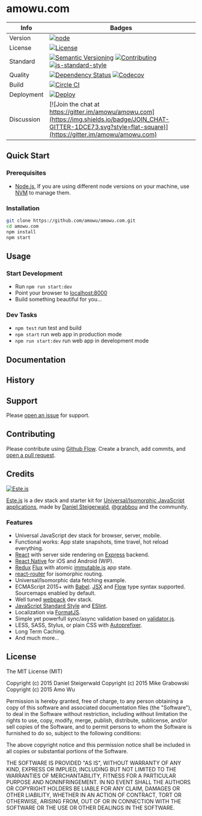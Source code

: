 # amowu.com

| Info | Badges |
| --- | --- |
| Version | [![node](https://img.shields.io/badge/node-4.2.1-brightgreen.svg?style=flat-square)](https://nodejs.org/) |
| License | [![License](https://img.shields.io/badge/license-MIT-blue.svg?style=flat-square)](https://github.com/amowu/amowu.com/blob/master/LICENSE) |
| Standard | [![Semantic Versioning](https://img.shields.io/badge/semver-2.0.0-blue.svg?style=flat-square)](http://semver.org/spec/v2.0.0.html) [![Contributing](https://img.shields.io/badge/git-flow-blue.svg?style=flat-square)](https://github.com/nvie/gitflow) [![js-standard-style](https://img.shields.io/badge/code%20style-standard-blue.svg?style=flat-square)](https://github.com/feross/standard) |
| Quality | [![Dependency Status](https://img.shields.io/david/amowu/amowu.com.svg?style=flat-square)](https://david-dm.org/amowu/amowu.com) [![Codecov](https://img.shields.io/codecov/c/github/amowu/amowu.com.svg?style=flat-square)](https://codecov.io/github/amowu/amowu.com?branch=master) |
| Build | [![Circle CI](https://img.shields.io/circleci/project/amowu/amowu.com.svg?style=flat-square)](https://circleci.com/gh/amowu/amowu.com) |
| Deployment | [![Deploy](https://img.shields.io/badge/Deploy_to-Heroku-7056BF.svg?style=flat-square)](https://heroku.com/deploy) |
| Discussion | [![Join the chat at https://gitter.im/amowu/amowu.com](https://img.shields.io/badge/JOIN_CHAT-GITTER-1DCE73.svg?style=flat-square)](https://gitter.im/amowu/amowu.com) |

## Quick Start

### Prerequisites

- [Node.js](https://nodejs.org/), If you are using different node versions on your machine, use [NVM](https://github.com/creationix/nvm) to manage them.

### Installation

```sh
git clone https://github.com/amowu/amowu.com.git
cd amowu.com
npm install
npm start
```

## Usage

### Start Development

- Run `npm run start:dev`
- Point your browser to [localhost:8000](http://localhost:8000)
- Build something beautiful for you...

### Dev Tasks

- `npm test` run test and build
- `npm start` run web app in production mode
- `npm run start:dev` run web app in development mode

## Documentation

## History

## Support

Please [open an issue](https://github.com/amowu/amowu.com/issues/new) for support.

## Contributing

Please contribute using [Github Flow](https://guides.github.com/introduction/flow/). Create a branch, add commits, and [open a pull request](https://github.com/amowu/amowu.com/compare/).

## Credits

[![Este.js](https://cloud.githubusercontent.com/assets/66249/6515265/b91f0fb8-c388-11e4-857e-c90902e0b7a1.png)](https://github.com/este/este)

[Este.js](https://github.com/este/este) is a dev stack and starter kit for [Universal/Isomorphic JavaScript applications](http://isomorphic.net/javascript), made by [Daniel Steigerwald](https://twitter.com/steida), [@grabbou](https://twitter.com/grabbou) and the community.

### Features

- Universal JavaScript dev stack for browser, server, mobile.
- Functional works: App state snapshots, time travel, hot reload everything.
- [React](http://facebook.github.io/react/) with server side rendering on [Express](http://expressjs.com/) backend.
- [React Native](https://facebook.github.io/react-native/) for iOS and Android (WIP).
- [Redux](http://rackt.github.io/redux/) [Flux](https://facebook.github.io/flux/) with atomic [immutable.js](http://facebook.github.io/immutable-js) app state.
- [react-router](https://github.com/rackt/react-router) for isomorphic routing.
- Universal/Isomorphic data fetching example.
- ECMAScript 2015+ with [Babel](https://babeljs.io/). [JSX](http://facebook.github.io/react/docs/jsx-in-depth.html) and [Flow](http://flowtype.org/) type syntax supported. Sourcemaps enabled by default.
- Well tuned [webpack](http://webpack.github.io/) dev stack.
- [JavaScript Standard Style](http://standardjs.com/) and [ESlint](http://eslint.org/).
- Localization via [FormatJS](http://formatjs.io/).
- Simple yet powerfull sync/async validation based on [validator.js](https://github.com/chriso/validator.js).
- LESS, SASS, Stylus, or plain CSS with [Autoprefixer](https://github.com/postcss/autoprefixer).
- Long Term Caching.
- And much more...

## License

The MIT License (MIT)

Copyright (c) 2015 Daniel Steigerwald
Copyright (c) 2015 Mike Grabowski
Copyright (c) 2015 Amo Wu

Permission is hereby granted, free of charge, to any person obtaining a copy
of this software and associated documentation files (the "Software"), to deal
in the Software without restriction, including without limitation the rights
to use, copy, modify, merge, publish, distribute, sublicense, and/or sell
copies of the Software, and to permit persons to whom the Software is
furnished to do so, subject to the following conditions:

The above copyright notice and this permission notice shall be included in all
copies or substantial portions of the Software.

THE SOFTWARE IS PROVIDED "AS IS", WITHOUT WARRANTY OF ANY KIND, EXPRESS OR
IMPLIED, INCLUDING BUT NOT LIMITED TO THE WARRANTIES OF MERCHANTABILITY,
FITNESS FOR A PARTICULAR PURPOSE AND NONINFRINGEMENT. IN NO EVENT SHALL THE
AUTHORS OR COPYRIGHT HOLDERS BE LIABLE FOR ANY CLAIM, DAMAGES OR OTHER
LIABILITY, WHETHER IN AN ACTION OF CONTRACT, TORT OR OTHERWISE, ARISING FROM,
OUT OF OR IN CONNECTION WITH THE SOFTWARE OR THE USE OR OTHER DEALINGS IN THE
SOFTWARE.
